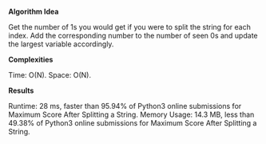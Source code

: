**Algorithm Idea**

Get the number of 1s you would get if you 
were to split the string for each index. 
Add the corresponding number to the number of 
seen 0s and update the largest variable accordingly. 

**Complexities**

Time: O(N).
Space: O(N).

**Results**

Runtime: 28 ms, faster than 95.94% of Python3 online submissions for Maximum Score After Splitting a String.
Memory Usage: 14.3 MB, less than 49.38% of Python3 online submissions for Maximum Score After Splitting a String.
